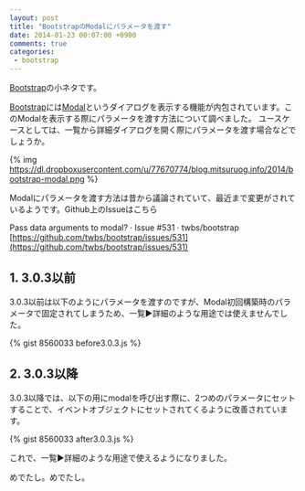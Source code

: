 ```yaml
---
layout: post
title: "BootstrapのModalにパラメータを渡す"
date: 2014-01-23 00:07:00 +0900
comments: true
categories: 
 - bootstrap
---
```


[Bootstrap](http://getbootstrap.com/)の小ネタです。

[Bootstrap](http://getbootstrap.com/)には[Modal](http://getbootstrap.com/javascript/#modals)というダイアログを表示する機能が内包されています。このModalを表示する際にパラメータを渡す方法について調べました。
ユースケースとしては、一覧から詳細ダイアログを開く際にパラメータを渡す場合などでしょうか。

<!-- more -->

{% img https://dl.dropboxusercontent.com/u/77670774/blog.mitsuruog.info/2014/bootstrap-modal.png %}

Modalにパラメータを渡す方法は昔から議論されていて、最近まで変更がされているようです。Github上のIssueはこちら

Pass data arguments to modal? · Issue #531 · twbs/bootstrap
[https://github.com/twbs/bootstrap/issues/531](https://github.com/twbs/bootstrap/issues/531)

## 1. 3.0.3以前

3.0.3以前は以下のようにパラメータを渡すのですが、Modal初回構築時のパラメータで固定されてしまうため、一覧▶︎詳細のような用途では使えませんでした。

{% gist 8560033 before3.0.3.js %}

## 2. 3.0.3以降

3.0.3以降では、以下の用にmodalを呼び出す際に、2つめのパラメータにセットすることで、イベントオブジェクトにセットされてくるように改善されています。

{% gist 8560033 after3.0.3.js %}

これで、一覧▶︎詳細のような用途で使えるようになりました。

めでたし。めでたし。